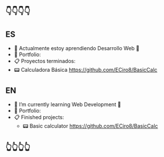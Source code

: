 ## 👇👇👇👇

<!--
**ECiro8/ECiro8** is a ✨ _special_ ✨ repository because its `README.md` (this file) appears on your GitHub profile.

Here are some ideas to get you started:

- 🔭 I’m currently working on ...
 ...
- 👯 I’m looking to collaborate on ...
- 🤔 I’m looking for help with ...
- 💬 Ask me about ...
- 📫 How to reach me: ...
- 😄 Pronouns: ...
- ⚡ Fun fact: ...
-->
## ES
- 🌱 Actualmente estoy aprendiendo Desarrollo Web 🌱
- 📜 Portfolio: 
- 📋 Proyectos terminados:
 - 📟 Calculadora Básica https://github.com/ECiro8/BasicCalc

## EN
- 🌱 I’m currently learning Web Development 🌱
- 📜 Portfolio:
- 📋 Finished projects: 
   - 📟 Basic calculator https://github.com/ECiro8/BasicCalc
  
## 👆👆👆👆


